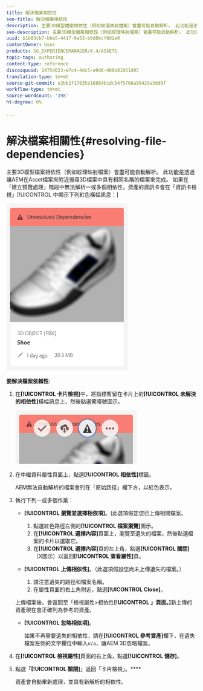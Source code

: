 ```yaml
---
title: 解決檔案相依性
seo-title: 解決檔案相依性
description: 主要3D模型檔案相依性（例如紋理映射檔案）會盡可能自動解析。 此功能是透過讓AEM在Asset檔案夾附近搜尋3D檔案中具有相同名稱的檔案來完成。
seo-description: 主要3D模型檔案相依性（例如紋理映射檔案）會盡可能自動解析。 此功能是透過讓AEM在Asset檔案夾附近搜尋3D檔案中具有相同名稱的檔案來完成。
uuid: b1b83cb7-b6e5-4417-9a53-b6d8bcf8d2e0
contentOwner: User
products: SG_EXPERIENCEMANAGER/6.4/ASSETS
topic-tags: authoring
content-type: reference
discoiquuid: 14754023-e7c4-4dc5-a9d8-408b81861d95
translation-type: tm+mt
source-git-commit: e2bb2f17035e16864b1dc54f5768a99429a3dd9f
workflow-type: tm+mt
source-wordcount: '398'
ht-degree: 0%

---
```



# 解決檔案相關性{#resolving-file-dependencies}

主要3D模型檔案相依性（例如紋理映射檔案）會盡可能自動解析。 此功能是透過讓AEM在Asset檔案夾附近搜尋3D檔案中具有相同名稱的檔案來完成。 如果在「建立預覽處理」階段中無法解析一或多個相依性，資產的資訊卡會在「資訊卡檢視」[!UICONTROL 中顯示下列紅色橫幅訊息：]

![chlimage_1-109](assets/chlimage_1-189.png)

**要解決檔案依賴性**:

1. 在&#x200B;**[!UICONTROL 卡片檢視]**&#x200B;中，將指標暫留在卡片上的&#x200B;**[!UICONTROL 未解決的相依性]**&#x200B;橫幅訊息上，然後點選驚嘆號圖示。

   ![chlimage_1-190](assets/chlimage_1-190.png)

1. 在中繼資料屬性頁面上，點選&#x200B;**[!UICONTROL 相依性]**&#x200B;標籤。

   AEM無法自動解析的檔案會列在「原始路徑」欄下方，以紅色表示。

1. 執行下列一或多個作業：

   * **[!UICONTROL 瀏覽並選擇相依項]**。(此選項假定您已上傳相關檔案。

      1. 點選紅色路徑左側的&#x200B;**[!UICONTROL 檔案瀏覽]**&#x200B;圖示。
      1. 在&#x200B;**[!UICONTROL 選擇內容]**&#x200B;頁面上，瀏覽至遺失的檔案，然後點選檔案的卡片以選取它。
      1. 在&#x200B;**[!UICONTROL 選擇內容]**&#x200B;頁的左上角，點選&#x200B;**[!UICONTROL 關閉]**（X圖示）以返回&#x200B;**[!UICONTROL 查看屬性]**&#x200B;頁。
   * **[!UICONTROL 上傳相依性]**。（此選項假設您尚未上傳遺失的檔案。）

      1. 請注意遺失的路徑和檔案名稱。
      1. 在屬性頁面的右上角附近，點選&#x200B;**[!UICONTROL Close]**。

   上傳檔案後，會返回至「檢視屬性>相依性&#x200B;**[!UICONTROL 」頁面。]**&#x200B;新上傳的資產現在會正確列為參考的資產。

   * **[!UICONTROL 忽略相依項]**。

      如果不再需要遺失的相依性，請在&#x200B;**[!UICONTROL 參考資產]**&#x200B;欄下，在遺失檔案左側的文字欄位中輸入`n/a`，讓AEM 3D忽略檔案。



1. 在&#x200B;**[!UICONTROL 檢視屬性]**&#x200B;頁面的右上角，點選&#x200B;**[!UICONTROL 儲存]**。
1. 點選「**[!UICONTROL 關閉]**」返回「卡片檢視」。****

   資產會自動重新處理，並具有新解析的相依性。

